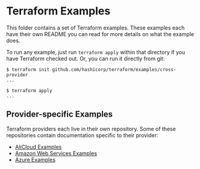 # Terraform Examples

This folder contains a set of Terraform examples. These examples each
have their own README you can read for more details on what the example
does.

To run any example, just run `terraform apply` within that directory
if you have Terraform checked out. Or, you can run it directly from git:

```
$ terraform init github.com/hashicorp/terraform/examples/cross-provider
...

$ terraform apply
...
```

## Provider-specific Examples

Terraform providers each live in their own repository. Some of these
repositories contain documentation specific to their provider:

* [AliCloud Examples](https://github.com/terraform-providers/terraform-provider-alicloud/tree/master/examples)
* [Amazon Web Services Examples](https://github.com/terraform-providers/terraform-provider-aws/tree/master/examples)
* [Azure Examples](https://github.com/terraform-providers/terraform-provider-azurerm/tree/master/examples)
